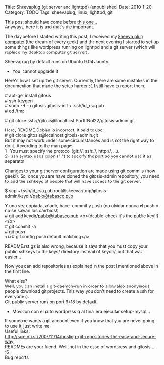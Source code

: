 Title: Sheevaplug (git server and lighttpd) (unpublished)
Date: 2010-1-20
Category: TODO
Tags: sheevaplug, linux, lighttpd, git

This post should have come before [this one...](http://pablogubuntu.blogspot.com/2010/01/adding-new-git-repository.html)  
Anyways, here it is and that's the important.  
  
The day before I started writing this post, I received my [Sheeva plug computer](http://en.wikipedia.org/wiki/SheevaPlug) (the dream of
every geek) and the next evening I started to set up some things like wordpress running on lighttpd and a git server (which will replace my
desktop computer git server).  
  
  
Sheevaplug by default runs on Ubuntu 9.04 Jaunty.  
- You  cannot upgrade it  
  
Here's how I set up the git server. Currently, there are some mistakes in the documention that made the setup harder :(. I still have to
report them.  
  
\# apt-get install gitosis  
\# ssh-keygen  
\# sudo -H -u gitosis gitosis-init &lt; .ssh/id\_rsa.pub  
\# cd /tmp  
  
\# git clone ssh://gitosis@localhost:PortIfNot22/gitosis-admin.git  
  
Here, README.Debian is incorrect. It said to use:  
\# git clone gitosis@localhost:gitosis-admin.git  
But it may not work under some circumstances and is not the right way to do it. According to the man page:  
1- You must specify the protocol (git://, ssh://, http://, ...).  
2- ssh syntax uses colon (":") to specify the port so you cannot use it as separator  
  
Changes to your git server configuration are made using git commits (how geek!). So, once you are have cloned the gitosis-admin repository,
you need to add the sshkeys of people that will have access to the git server.  
  
\$ scp \~/.ssh/id\_rsa.pub root@sheeva:/tmp/gitosis-admin/keydir/pablo@tabasco.pub  
  
Y una vez copiada, añadir, hacer commit y push (no olvidar nunca el push o no se salvan los cambios!)  
\# git add keydir/pablo@tabasco.pub \<b\>(double-check it's the public key!!)\</b\>  
\# git commit -a  
\# git push  
\<i\>\# git config push.default matching\</i\>  
  
README.rst.gz is also wrong, because it says that you must copy your public sshkeys to the keys/ directory instead of keydir/, but that was
easier...  
  
Now you can add repositories as explained in the post I mentioned above in the first line.  
  
What else?  
Well, you can install a git-daemon-run in order to allow also anonymous people download git projects. This way you don't need to create a
ssh for everyone :).  
Git public server runs on port 9418 by default.  
  
  
- Movidon con el puto wordpress q al final era ejecutar setup-mysql...  
  
If someone wants a git account even if you know that you are never going to use it, just write me  
Useful links:  
http://scie.nti.st/2007/11/14/hosting-git-repositories-the-easy-and-secure-way  
READMEs are your friend. Well, not in the case of wordpress and gitosis... :S  
Bug reports

